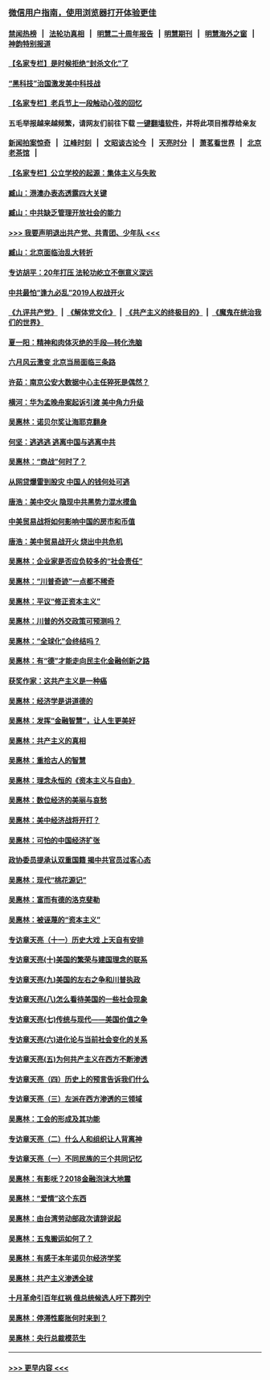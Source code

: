 ### [微信用户指南，使用浏览器打开体验更佳](https://github.com/gfw-breaker/banned-news1/blob/master/indexes/wechat-guide.md?t=0)
#### [禁闻热榜](热点新闻.md?t=0)  &nbsp;&nbsp;|&nbsp;&nbsp; [法轮功真相](https://github.com/gfw-breaker/truth/blob/master/README.md?t=0) &nbsp;&nbsp;|&nbsp;&nbsp; [明慧二十周年报告](https://github.com/gfw-breaker/mh-reports/blob/master/README.md?t=0) &nbsp;&nbsp;|&nbsp;&nbsp;[明慧期刊](https://github.com/gfw-breaker/mh-qikan) &nbsp;&nbsp;|&nbsp;&nbsp; [明慧海外之窗](https://github.com/gfw-breaker/mh-news/blob/master/README.md?t=0) &nbsp;&nbsp;|&nbsp;&nbsp; [神韵特别报道](https://github.com/gfw-breaker/mh-news/blob/master/shenyun.md?t=0)
#### [【名家专栏】是时候拒绝“封杀文化”了](../pages/nsc423/n11814093.md?t=02100411) 
#### [“黑科技”治国激发美中科技战](../pages/nsc423/n11638056.md?t=02100411) 
#### [【名家专栏】老兵节上一段触动心弦的回忆](../pages/nsc423/n11646016.md?t=02100411) 
#### 五毛举报越来越频繁，请网友们前往下载 [一键翻墙软件](https://github.com/gfw-breaker/ssr-accounts)，并将此项目推荐给亲友
#### [新闻拍案惊奇](https://github.com/gfw-breaker/banned-news1/blob/master/pages/link4.md) &nbsp;&nbsp;|&nbsp;&nbsp; [江峰时刻](https://github.com/gfw-breaker/banned-news1/blob/master/pages/link4.md) &nbsp;&nbsp;|&nbsp;&nbsp; [文昭谈古论今](https://github.com/gfw-breaker/banned-news1/blob/master/pages/link4.md) &nbsp;&nbsp;|&nbsp;&nbsp; [天亮时分](https://github.com/gfw-breaker/banned-news1/blob/master/pages/link4.md) &nbsp;&nbsp;|&nbsp;&nbsp; [萧茗看世界](https://github.com/gfw-breaker/banned-news1/blob/master/pages/link4.md) &nbsp;&nbsp;|&nbsp;&nbsp; [北京老茶馆](https://github.com/gfw-breaker/banned-news1/blob/master/pages/link4.md) &nbsp;&nbsp;|&nbsp;&nbsp; 
#### [【名家专栏】公立学校的起源：集体主义与失败](../pages/nsc423/n11601833.md?t=02100411) 
#### [臧山：港澳办表态透露四大关键](../pages/nsc423/n11421628.md?t=02100411) 
#### [臧山：中共缺乏管理开放社会的能力](../pages/nsc423/n11407457.md?t=02100411) 
#### [>>> 我要声明退出共产党、共青团、少年队 <<<](https://github.com/begood0513/goodnews/blob/master/quit/letter.md) 
#### [臧山：北京面临治乱大转折](../pages/nsc423/n11406895.md?t=02100411) 
#### [专访胡平：20年打压 法轮功屹立不倒意义深远](../pages/nsc423/n11398800.md?t=02100411) 
#### [中共最怕“逢九必乱”2019人权战开火](../pages/nsc423/n11385248.md?t=02100411) 
#### [《九评共产党》](https://github.com/begood0513/9ping.md/blob/master/README.md) &nbsp;|&nbsp; [《解体党文化》](../../../../jtdwh.md/blob/master/README.md)  &nbsp;|&nbsp; [《共产主义的终极目的》](../../../../gczydzjmd.md/blob/master/README.md) &nbsp;|&nbsp; [《魔鬼在统治我们的世界》](../../../../mgztzwmdsj.md/blob/master/README.md) 
#### [夏一阳：精神和肉体灭绝的手段—转化洗脑](../pages/nsc423/n11368250.md?t=02100411) 
#### [六月风云激变 北京当局面临三条路](../pages/nsc423/n11313668.md?t=02100411) 
#### [许茹：南京公安大数据中心主任猝死是偶然？](../pages/nsc423/n11064744.md?t=02100411) 
#### [横河：华为孟晚舟案起诉引渡 美中角力升级](../pages/nsc423/n11027230.md?t=02100411) 
#### [吴惠林：诺贝尔奖让海耶克翻身](../pages/nsc423/n10890049.md?t=02100411) 
#### [何坚：逃逃逃 逃离中国与逃离中共](../pages/nsc423/n10592891.md?t=02100411) 
#### [吴惠林：“商战”何时了？](../pages/nsc423/n10573558.md?t=02100411) 
#### [从网贷爆雷到股灾 中国人的钱何处可逃](../pages/nsc423/n10572800.md?t=02100411) 
#### [唐浩：美中交火 隐现中共黑势力混水摸鱼](../pages/nsc423/n10544040.md?t=02100411) 
#### [中美贸易战将如何影响中国的房市和币值](../pages/nsc423/n10543697.md?t=02100411) 
#### [唐浩：美中贸易战开火 烧出中共危机](../pages/nsc423/n10540126.md?t=02100411) 
#### [吴惠林：企业家是否应负较多的“社会责任”](../pages/nsc423/n10535022.md?t=02100411) 
#### [吴惠林：“川普奇迹”一点都不稀奇](../pages/nsc423/n10512808.md?t=02100411) 
#### [吴惠林：平议“修正资本主义”](../pages/nsc423/n10495724.md?t=02100411) 
#### [吴惠林：川普的外交政策可预测吗？](../pages/nsc423/n10462387.md?t=02100411) 
#### [吴惠林：“全球化”会终结吗？](../pages/nsc423/n10452838.md?t=02100411) 
#### [吴惠林：有“德”才能走向民主化金融创新之路](../pages/nsc423/n10432292.md?t=02100411) 
#### [获奖作家：这共产主义是一种癌](../pages/nsc423/n10431541.md?t=02100411) 
#### [吴惠林：经济学是讲道德的](../pages/nsc423/n10398014.md?t=02100411) 
#### [吴惠林：发挥“金融智慧”，让人生更美好](../pages/nsc423/n10375019.md?t=02100411) 
#### [吴惠林：共产主义的真相](../pages/nsc423/n10351394.md?t=02100411) 
#### [吴惠林：重拾古人的智慧](../pages/nsc423/n10337691.md?t=02100411) 
#### [吴惠林：理念永恒的《资本主义与自由》](../pages/nsc423/n10316274.md?t=02100411) 
#### [吴惠林：数位经济的美丽与哀愁](../pages/nsc423/n10292946.md?t=02100411) 
#### [吴惠林：美中经济战将开打？](../pages/nsc423/n10258825.md?t=02100411) 
#### [吴惠林：可怕的中国经济扩张](../pages/nsc423/n10219147.md?t=02100411) 
#### [政协委员提承认双重国籍 揭中共官员过客心态](../pages/nsc423/n10208809.md?t=02100411) 
#### [吴惠林：现代“桃花源记”](../pages/nsc423/n10185234.md?t=02100411) 
#### [吴惠林：富而有德的洛克斐勒](../pages/nsc423/n10142264.md?t=02100411) 
#### [吴惠林：被诬蔑的“资本主义”](../pages/nsc423/n10124816.md?t=02100411) 
#### [专访章天亮（十一）历史大戏 上天自有安排](../pages/nsc423/n10094905.md?t=02100411) 
#### [专访章天亮(十)美国的繁荣与建国理念的联系](../pages/nsc423/n10094899.md?t=02100411) 
#### [专访章天亮(九)美国的左右之争和川普执政](../pages/nsc423/n10094889.md?t=02100411) 
#### [专访章天亮(八)怎么看待美国的一些社会现象](../pages/nsc423/n10094857.md?t=02100411) 
#### [专访章天亮(七)传统与现代——美国价值之争](../pages/nsc423/n10093140.md?t=02100411) 
#### [专访章天亮(六)进化论与当前社会变化的关系](../pages/nsc423/n10092036.md?t=02100411) 
#### [专访章天亮(五)为何共产主义在西方不断渗透](../pages/nsc423/n10083620.md?t=02100411) 
#### [专访章天亮（四）历史上的预言告诉我们什么](../pages/nsc423/n10083606.md?t=02100411) 
#### [专访章天亮（三）左派在西方渗透的三领域](../pages/nsc423/n10081115.md?t=02100411) 
#### [吴惠林：工会的形成及其功能](../pages/nsc423/n10080633.md?t=02100411) 
#### [专访章天亮（二）什么人和组织让人背离神](../pages/nsc423/n10076637.md?t=02100411) 
#### [专访章天亮（一）不同民族的三个共同记忆](../pages/nsc423/n10074188.md?t=02100411) 
#### [吴惠林：有影呒？2018金融泡沫大地震](../pages/nsc423/n10040534.md?t=02100411) 
#### [吴惠林：“爱情”这个东西](../pages/nsc423/n10019423.md?t=02100411) 
#### [吴惠林：由台湾劳动部政次请辞说起](../pages/nsc423/n9979679.md?t=02100411) 
#### [吴惠林：五鬼搬运如何了？](../pages/nsc423/n9925338.md?t=02100411) 
#### [吴惠林：有感于本年诺贝尔经济学奖](../pages/nsc423/n9871883.md?t=02100411) 
#### [吴惠林：共产主义渗透全球](../pages/nsc423/n9812748.md?t=02100411) 
#### [十月革命引百年红祸 俄总统候选人吁下葬列宁](../pages/nsc423/n9810182.md?t=02100411) 
#### [吴惠林：停滞性膨胀何时来到？](../pages/nsc423/n9764136.md?t=02100411) 
#### [吴惠林：央行总裁模范生](../pages/nsc423/n9728134.md?t=02100411) 

----
#### [ >>> 更早内容 <<< ](../indexes/nsc423-earlier.md)
